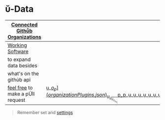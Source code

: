 # ῠ-Data

| [Connected Githῧb Organizations](organizations.json) |  | | |  | [ṳ_](http://u.edu/)[ṳ_](http://u.edu/)[ṳ_](http://u.edu/)[ṳ_](http://u.edu/)[ṳ_](http://u.edu/)[ṳ_](http://u.edu/)[ṳ_](http://u.edu/)[ṳ_](http://u.edu/)[ṳ_](http://u.edu/)[ṳ_](http://u.edu/)[ṳ_](http://u.edu/)[ṳ_](http://u.edu/)[ṳ_](http://u.edu/)[ṳ_](http://u.edu/)[ṳ_](http://u.edu/)[ṳ_](http://u.edu/)[ṳ_](http://u.edu/) |
|-----|-----|------|------|------|-----|
| [Working Software](products.json) | | | | | ṳ_ṳ_ṳ_ṳ_ṳ_ṳ_ṳ_ṳ_ṳ_ṳ_ṳ_ṳ_ṳ_ṳ_ṳ_ṳ_ṳ_ṳ |
| to expand data besides | | | | | ṳ_ṳ_ṳ_ṳ_ṳ_ṳ_ṳ_ṳ_ṳ_ṳ_ṳ_ṳ_ṳ_ṳ_ṳ_ṳ_ṳ_ṳ |
| what's on the githὺb api | | | | | ṳ_ṳ_ṳ_ṳ_ṳ_ṳ_ṳ_ṳ_ṳ_ṳ_ṳ_ṳ_ṳ_ṳ_ṳ_ṳ_ṳ_ṳ |
| [feel free](http://u.edu/) to make a pỮll request | ṳ_[$o_p](organizationPlugins.json)_ṳ_ṳ_ṳ_ṳ_ṳ_ṳ_[$p_p](productPlugins.json)_ṳ_ṳ_ṳ_ṳ_ṳ_ṳ_ṳ_ṳ_ṳ_ṳ_ṳ_ṳ | ṳ_ṳ_ṳ_ṳ_ṳ_ṳ_ṳ_ṳ_ṳ_ṳ_ṳ_ṳ_ṳ_ṳ_ṳ_ṳ_ṳ_ṳ_ṳ_ṳ_ṳ_ṳ_ṳ | ṳ_ṳ_ṳ_ṳ_ṳ_ṳ_ṳ_ṳ_ṳ_ṳ_ṳ_ṳ_ṳ_ṳ_ṳ_ṳ_ṳ_ṳ | ṳ_ṳ_ṳ_ṳ_ṳ_ṳ_ṳ_ṳ_ṳ_ṳ_ṳ_ṳ_ṳ_ṳ_ṳ_ṳ_ṳ | ṳ_ṳ_ṳ_ṳ_ṳ_ṳ_ṳ_ṳ_ṳ_ṳ_ṳ_ṳ_ṳ_ṳ_ṳ_ṳ_ṳ_ṳ_ṳ_ṳ_ṳ_ṳ_ṳ |


> Remember set and [settings](settings.json)